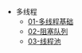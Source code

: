 * 多线程
  * [01-多线程基础](java/java-base/04-java-多线程/01-多线程基础.md)
  * [02-阻塞队列](java/java-base/04-java-多线程/02-阻塞队列.md)
  * [03-线程池](java/java-base/04-java-多线程/03-线程池.md)
